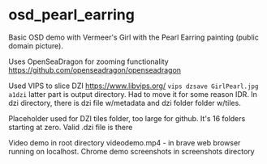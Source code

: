 # osd_pearl_earring
Basic OSD demo with Vermeer's Girl with the Pearl Earring painting (public domain picture).

Uses OpenSeaDragon for zooming functionality https://github.com/openseadragon/openseadragon

Used VIPS to slice DZI https://www.libvips.org/ `vips dzsave GirlPearl.jpg a1dzi` latter part is output directory. Had to move it for some reason IDR. In dzi directory, there is dzi file w/metadata and dzi folder folder w/tiles.

Placeholder used for DZI tiles folder, too large for github. It's 16 folders starting at zero. Valid .dzi file is there

Video demo in root directory videodemo.mp4 - in brave web browser running on localhost. Chrome demo screenshots in screenshots directory
